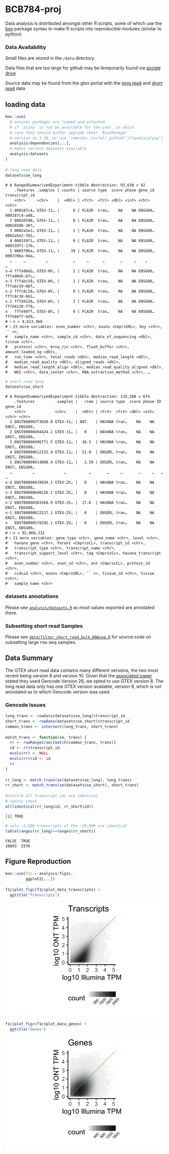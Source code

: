 

# BCB784-proj

Data analysis is distributed amongst other R scripts, some of which use
the [box](https://github.com/klmr/box) package syntax to make R scripts
into reproducible modules (similar to python)

### Data Availability

Small files are stored in the `/data` directory.

Data files that are too large for github may be temporarily found via
[google
drive](https://drive.google.com/file/d/1kA661pwAmi0wLTlGC3YhXbE5J_nwMui2/view?usp=drive_link)

Source data may be found from the gtex portal with the [long
read](https://gtexportal.org/home/downloads/adult-gtex/long_read_data)
and [short
read](https://gtexportal.org/home/downloads/adult-gtex/bulk_tissue_expression)
data.

## loading data

``` r
box::use(
  # ensures packages are loaded and attached
  # if `plyxp` is not be available for the user, in which
  # case they should either upgrade their `BiocManager`
  # version to 3.20, or use `remotes::install_github("jtlandis/plyxp")`
  analysis/dependencies[...],
  # makes various datasets available
  analysis/datasets
)

# long read data
datasets$se_long
```

    # A RangedSummarizedExperiment-tibble Abstraction: 93,630 × 92
        .features .samples | counts | source type  score phase gene_id transcript_id
        <chr>     <chr>    |  <dbl> | <fct>  <fct> <dbl> <int> <chr>   <chr>        
      1 000187c4… GTEX-11… |      0 | FLAIR  tran…    NA    NA ENSG00… 000187c4-a48…
      2 00026598… GTEX-11… |      0 | FLAIR  tran…    NA    NA ENSG00… 00026598-307…
      3 0002a5e2… GTEX-11… |      1 | FLAIR  tran…    NA    NA ENSG00… 0002a5e2-f01…
      4 000339f1… GTEX-11… |      0 | FLAIR  tran…    NA    NA ENSG00… 000339f1-176…
      5 0003706a… GTEX-11… |     39 | FLAIR  tran…    NA    NA ENSG00… 0003706a-94a…
      …     …         …           …     …      …       …     …    …          …      
    n-4 fffa90eb… GTEX-WY… |      2 | FLAIR  tran…    NA    NA ENSG00… fffa90eb-bfc…
    n-3 fffabc59… GTEX-WY… |      1 | FLAIR  tran…    NA    NA ENSG00… fffabc59-08f…
    n-2 fffc8c18… GTEX-WY… |      0 | FLAIR  tran…    NA    NA ENSG00… fffc8c18-b61…
    n-1 fffd4120… GTEX-WY… |      2 | FLAIR  tran…    NA    NA ENSG00… fffd4120-f79…
    n   fffe94ff… GTEX-WY… |      0 | FLAIR  tran…    NA    NA ENSG00… fffe94ff-bd9…
    # ℹ n = 8,613,960
    # ℹ 25 more variables: exon_number <chr>, exons <CmprsGRL>, key <chr>, `` <>,
    #   sample_name <chr>, sample_id <chr>, date_of_sequencing <dbl>, tissue <chr>,
    #   protocol <chr>, mrna_rin <chr>, flush_buffer <chr>, amount_loaded_ng <dbl>,
    #   run_time <chr>, total_reads <dbl>, median_read_length <dbl>,
    #   median_read_quality <dbl>, aligned_reads <dbl>,
    #   median_read_length_align <dbl>, median_read_quality_aligned <dbl>,
    #   WGS <chr>, data_center <chr>, RNA_extraction_method <chr>, …

``` r
# short read data
datasets$se_short
```

    # A RangedSummarizedExperiment-tibble Abstraction: 136,588 × 674
        .features         .samples |   rsem | source type  score phase ID    gene_id
        <chr>             <chr>    |  <dbl> | <fct>  <fct> <dbl> <int> <chr> <chr>  
      1 ENST00000373020.8 GTEX-11… | 807.   | HAVANA tran…    NA    NA ENST… ENSG00…
      2 ENST00000494424.1 GTEX-11… |   0    | HAVANA tran…    NA    NA ENST… ENSG00…
      3 ENST00000496771.5 GTEX-11… |  16.5  | HAVANA tran…    NA    NA ENST… ENSG00…
      4 ENST00000612152.4 GTEX-11… |  51.0  | ENSEM… tran…    NA    NA ENST… ENSG00…
      5 ENST00000614008.4 GTEX-11… |   2.59 | ENSEM… tran…    NA    NA ENST… ENSG00…
      …         …             …          …       …     …       …     …   …      …   
    n-4 ENST00000639839.1 GTEX-ZV… |   0    | HAVANA tran…    NA    NA ENST… ENSG00…
    n-3 ENST00000640226.1 GTEX-ZV… |   0    | HAVANA tran…    NA    NA ENST… ENSG00…
    n-2 ENST00000381568.9 GTEX-ZV… |  17.6  | HAVANA tran…    NA    NA ENST… ENSG00…
    n-1 ENST00000622217.1 GTEX-ZV… |   0    | ENSEM… tran…    NA    NA ENST… ENSG00…
    n   ENST00000578292.1 GTEX-ZV… |   0    | ENSEM… tran…    NA    NA ENST… ENSG00…
    # ℹ n = 92,060,312
    # ℹ 21 more variables: gene_type <chr>, gene_name <chr>, level <chr>,
    #   havana_gene <chr>, Parent <CmprssCL>, transcript_id <chr>,
    #   transcript_type <chr>, transcript_name <chr>,
    #   transcript_support_level <chr>, tag <CmprssCL>, havana_transcript <chr>,
    #   exon_number <chr>, exon_id <chr>, ont <CmprssCL>, protein_id <chr>,
    #   ccdsid <chr>, exons <CmprsGRL>, `` <>, tissue_id <chr>, tissue <chr>,
    #   sample_name <chr>

### datasets annotations

Please see
[`analysis/datasets.R`](https://github.com/jtlandis/BCB784-proj/blob/justin-dev/analysis/datasets.R)
as most values exported are annotated there.

### Subsetting short read Samples

Please see
[`data/filter_short_read_bulk_RNAseq.R`](https://github.com/jtlandis/BCB784-proj/blob/justin-dev/data/filter_short_read_bulk_RNAseq.R)
for source code on subsetting large rna-seq samples.

## Data Summary

The GTEX short read data contains many different versions, the two most
recent being version 8 and version 10. Given that the [associated
paper](https://www.nature.com/articles/s41586-022-05035-y) stated they
used Gencode Version 26, we opted to use GTEX version 8. The long read
data only has one GTEX version available, version 9, which is not
annotated as to which Gencode version was used.

### Gencode Issues

``` r
long_trans <- rowData(datasets$se_long)$transcript_id
short_trans <- rowData(datasets$se_short)$transcript_id
common_trans <- intersect(long_trans, short_trans)

match_trans <- function(se, trans) {
  rr <- rowRanges(se)[match(common_trans, trans)]
  id <- rr$transcript_id
  mcols(rr) <- NULL
  mcols(rr)$id <- id
  rr
}

rr_long <- match_trans(se(datasets$se_long), long_trans)
rr_short <- match_trans(se(datasets$se_short), short_trans)

#confirm all transcript ids are identical
# sanity check
all(identical(rr_long$id, rr_short$id))
```

    [1] TRUE

``` r
# only ~2,500 transcripts of the ~19,000 are identical
table(ranges(rr_long)==ranges(rr_short))
```


    FALSE  TRUE 
    16893  2576 

## Figure Reproduction

``` r
box::use(f1c = analysis/fig1c,
         ggplot2[...])

f1c$plot_figc(f1c$plot_data_transcripts) +
  ggtitle("Transcripts")
```

![](README.markdown_strict_files/figure-markdown_strict/unnamed-chunk-3-1.png)

``` r
f1c$plot_figc(f1c$plot_data_genes) +
  ggtitle("Genes")
```

![](README.markdown_strict_files/figure-markdown_strict/unnamed-chunk-3-2.png)
